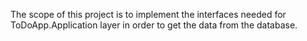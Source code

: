 ﻿The scope of this project is to implement the interfaces needed for ToDoApp.Application layer in order to get the data from the database.